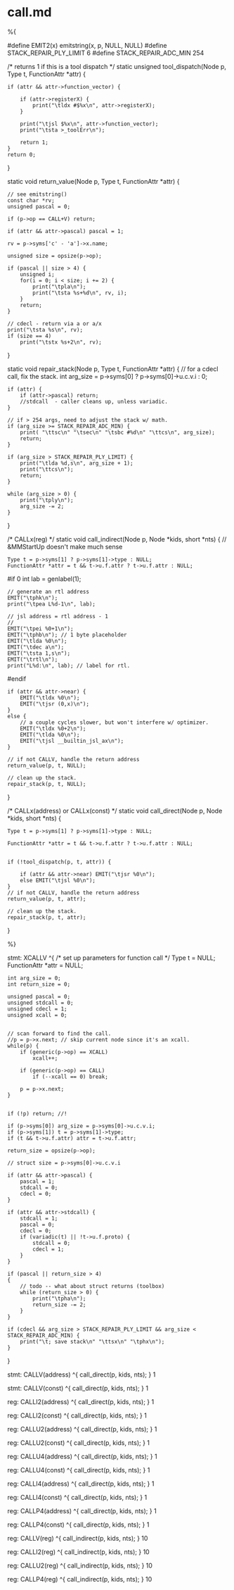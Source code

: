 # call.md

%{

#define EMIT2(x) emitstring(x, p, NULL, NULL)
#define STACK_REPAIR_PLY_LIMIT 6
#define STACK_REPAIR_ADC_MIN 254

/* returns 1 if this is a tool dispatch */
static unsigned tool_dispatch(Node p, Type t, FunctionAttr *attr) {

	
	if (attr && attr->function_vector) {

		if (attr->registerX) {
			print("\tldx #$%x\n", attr->registerX);
		}

		print("\tjsl $%x\n", attr->function_vector);
		print("\tsta >_toolErr\n");

		return 1;
	}
	return 0;
}

static void return_value(Node p, Type t, FunctionAttr *attr) {

	// see emitstring()
	const char *rv;
	unsigned pascal = 0;

	if (p->op == CALL+V) return;

	if (attr && attr->pascal) pascal = 1;

	rv = p->syms['c' - 'a']->x.name;

	unsigned size = opsize(p->op);

	if (pascal || size > 4) {
		unsigned i;
		for(i = 0; i < size; i += 2) {
			print("\tpla\n");
			print("\tsta %s+%d\n", rv, i);
		}
		return;
	}

	// cdecl - return via a or a/x
	print("\tsta %s\n", rv);
	if (size == 4)
		print("\tstx %s+2\n", rv);
}

static void repair_stack(Node p, Type t, FunctionAttr *attr) {
	// for a cdecl call, fix the stack.
	int arg_size = p->syms[0] ? p->syms[0]->u.c.v.i : 0;

	if (attr) {
		if (attr->pascal) return;
		//stdcall  - caller cleans up, unless variadic.
	}

	// if > 254 args, need to adjust the stack w/ math.
	if (arg_size >= STACK_REPAIR_ADC_MIN) {
		print( "\ttsc\n" "\tsec\n" "\tsbc #%d\n" "\ttcs\n", arg_size);
		return;
	}

	if (arg_size > STACK_REPAIR_PLY_LIMIT) {
		print("\tlda %d,s\n", arg_size + 1);
		print("\ttcs\n");
		return;
	}

	while (arg_size > 0) {
		print("\tply\n");
		arg_size -= 2;
	}
}


/* CALLx(reg) */
static void call_indirect(Node p, Node *kids, short *nts) {
	// &MMStartUp doesn't make much sense

	Type t = p->syms[1] ? p->syms[1]->type : NULL;
	FunctionAttr *attr = t && t->u.f.attr ? t->u.f.attr : NULL;



#if 0
    int lab = genlabel(1);

    // generate an rtl address
    EMIT("\tphk\n");
    print("\tpea L%d-1\n", lab);

    // jsl address = rtl address - 1
    // 
    EMIT("\tpei %0+1\n");
    EMIT("\tphb\n"); // 1 byte placeholder
    EMIT("\tlda %0\n");
    EMIT("\tdec a\n");
    EMIT("\tsta 1,s\n");
    EMIT("\trtl\n");
    print("L%d:\n", lab); // label for rtl.

#endif
	
	if (attr && attr->near) {
		EMIT("\tldx %0\n");
		EMIT("\tjsr (0,x)\n");
	}
	else {
		// a couple cycles slower, but won't interfere w/ optimizer.
		EMIT("\tldx %0+2\n");
		EMIT("\tlda %0\n");
		EMIT("\tjsl __builtin_jsl_ax\n");
	}

	// if not CALLV, handle the return address
	return_value(p, t, NULL);

	// clean up the stack.
	repair_stack(p, t, NULL);
}

/* CALLx(address) or CALLx(const) */
static void call_direct(Node p, Node *kids, short *nts) {
	
	Type t = p->syms[1] ? p->syms[1]->type : NULL;

	FunctionAttr *attr = t && t->u.f.attr ? t->u.f.attr : NULL;


	if (!tool_dispatch(p, t, attr)) {

		if (attr && attr->near) EMIT("\tjsr %0\n");
		else EMIT("\tjsl %0\n");
	}
	// if not CALLV, handle the return address
	return_value(p, t, attr);

	// clean up the stack.
	repair_stack(p, t, attr);
}

%}


stmt: XCALLV ^{
	/* set up parameters for function call */
	Type t = NULL;
	FunctionAttr *attr = NULL;

	int arg_size = 0;
	int return_size = 0;

	unsigned pascal = 0;
	unsigned stdcall = 0;
	unsigned cdecl = 1;
	unsigned xcall = 0;


	// scan forward to find the call.
	//p = p->x.next; // skip current node since it's an xcall.
	while(p) {
		if (generic(p->op) == XCALL)
			xcall++;

		if (generic(p->op) == CALL)
			if (--xcall == 0) break;
		
		p = p->x.next;
	}


	if (!p) return; //!

	if (p->syms[0]) arg_size = p->syms[0]->u.c.v.i;
	if (p->syms[1]) t = p->syms[1]->type;
	if (t && t->u.f.attr) attr = t->u.f.attr;

	return_size = opsize(p->op);

	// struct size = p->syms[0]->u.c.v.i

	if (attr && attr->pascal) {
		pascal = 1;
		stdcall = 0;
		cdecl = 0;
	}

	if (attr && attr->stdcall) {
		stdcall = 1;
		pascal = 0;
		cdecl = 0;
		if (variadic(t) || !t->u.f.proto) {
			stdcall = 0;
			cdecl = 1;
		}
	}

	if (pascal || return_size > 4)
	{
		// todo -- what about struct returns (toolbox)
		while (return_size > 0) {
			print("\tpha\n");
			return_size -= 2;
		}
	}

	if (cdecl && arg_size > STACK_REPAIR_PLY_LIMIT && arg_size < STACK_REPAIR_ADC_MIN) {
		print("\t; save stack\n" "\ttsx\n" "\tphx\n");
	}
}

stmt: CALLV(address) ^{
	call_direct(p, kids, nts);
} 1

stmt: CALLV(const) ^{
	call_direct(p, kids, nts);
} 1



reg: CALLI2(address) ^{
	call_direct(p, kids, nts);
} 1

reg: CALLI2(const) ^{
	call_direct(p, kids, nts);
} 1



reg: CALLU2(address) ^{
	call_direct(p, kids, nts);
} 1

reg: CALLU2(const) ^{
	call_direct(p, kids, nts);
} 1

reg: CALLU4(address) ^{
	call_direct(p, kids, nts);
} 1

reg: CALLU4(const) ^{
	call_direct(p, kids, nts);
} 1

reg: CALLI4(address) ^{
	call_direct(p, kids, nts);
} 1

reg: CALLI4(const) ^{
	call_direct(p, kids, nts);
} 1



reg: CALLP4(address) ^{
	call_direct(p, kids, nts);
} 1

reg: CALLP4(const) ^{
	call_direct(p, kids, nts);
} 1


reg: CALLV(reg) ^{
	call_indirect(p, kids, nts);
} 10

reg: CALLI2(reg) ^{
	call_indirect(p, kids, nts);
} 10

reg: CALLU2(reg) ^{
	call_indirect(p, kids, nts);
} 10

reg: CALLP4(reg) ^{
	call_indirect(p, kids, nts);
} 10
